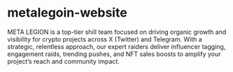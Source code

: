 # metalegoin-website
META LEGION is a top-tier shill team focused on driving organic growth and visibility for crypto projects across X (Twitter) and Telegram. With a strategic, relentless approach, our expert raiders deliver influencer tagging, engagement raids, trending pushes, and NFT sales boosts to amplify your project’s reach and community impact.
